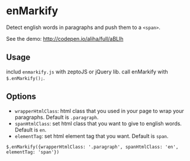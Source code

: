 enMarkify
=========

Detect english words in paragraphs and push them to a `<span>`.

See the demo: http://codepen.io/aliha/full/aBLlh

## Usage
includ `enmarkify.js` with zeptoJS or jQuery lib.
call enMarkify with `$.enMarkify();`.

## Options
* `wrapperHtmlClass`: html class that you used in your page to wrap your paragraphs. Default is `.paragraph`.
* `spanHtmlClass`: set html class that you want to give to english words. Default is `en`.
* `elementTag`: set html element tag that you want. Default is `span`.

`$.enMarkify({wrapperHtmlClass: '.paragraph', spanHtmlClass: 'en', elementTag: 'span'})`

